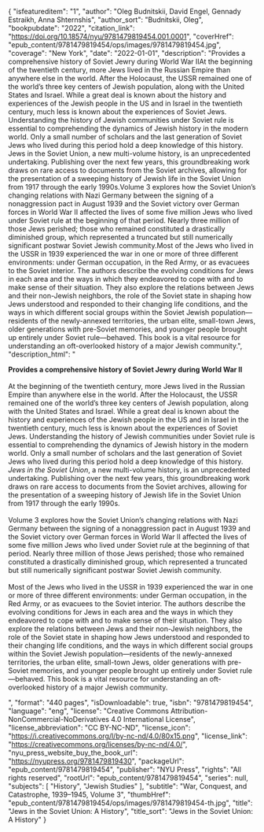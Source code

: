 {
  "isfeatureditem": "1",
  "author": "Oleg Budnitskii, David Engel, Gennady Estraikh, Anna Shternshis",
  "author_sort": "Budnitskii, Oleg",
  "bookpubdate": "2022",
  "citation_link": "https://doi.org/10.18574/nyu/9781479819454.001.0001",
  "coverHref": "epub_content/9781479819454/ops/images/9781479819454.jpg",
  "coverage": "New York",
  "date": "2022-01-01",
  "description": "Provides a comprehensive history of Soviet Jewry during World War IIAt the beginning of the twentieth century, more Jews lived in the Russian Empire than anywhere else in the world. After the Holocaust, the USSR remained one of the world’s three key centers of Jewish population, along with the United States and Israel. While a great deal is known about the history and experiences of the Jewish people in the US and in Israel in the twentieth century, much less is known about the experiences of Soviet Jews. Understanding the history of Jewish communities under Soviet rule is essential to comprehending the dynamics of Jewish history in the modern world. Only a small number of scholars and the last generation of Soviet Jews who lived during this period hold a deep knowledge of this history. Jews in the Soviet Union, a new multi-volume history, is an unprecedented undertaking. Publishing over the next few years, this groundbreaking work draws on rare access to documents from the Soviet archives, allowing for the presentation of a sweeping history of Jewish life in the Soviet Union from 1917 through the early 1990s.Volume 3 explores how the Soviet Union’s changing relations with Nazi Germany between the signing of a nonaggression pact in August 1939 and the Soviet victory over German forces in World War II affected the lives of some five million Jews who lived under Soviet rule at the beginning of that period. Nearly three million of those Jews perished; those who remained constituted a drastically diminished group, which represented a truncated but still numerically significant postwar Soviet Jewish community.Most of the Jews who lived in the USSR in 1939 experienced the war in one or more of three different environments: under German occupation, in the Red Army, or as evacuees to the Soviet interior. The authors describe the evolving conditions for Jews in each area and the ways in which they endeavored to cope with and to make sense of their situation. They also explore the relations between Jews and their non-Jewish neighbors, the role of the Soviet state in shaping how Jews understood and responded to their changing life conditions, and the ways in which different social groups within the Soviet Jewish population—residents of the newly-annexed territories, the urban elite, small-town Jews, older generations with pre-Soviet memories, and younger people brought up entirely under Soviet rule—behaved. This book is a vital resource for understanding an oft-overlooked history of a major Jewish community.",
  "description_html": "<p><b>Provides a comprehensive history of Soviet Jewry during World War II</b><br><br>At the beginning of the twentieth century, more Jews lived in the Russian Empire than anywhere else in the world. After the Holocaust, the USSR remained one of the world’s three key centers of Jewish population, along with the United States and Israel. While a great deal is known about the history and experiences of the Jewish people in the US and in Israel in the twentieth century, much less is known about the experiences of Soviet Jews. Understanding the history of Jewish communities under Soviet rule is essential to comprehending the dynamics of Jewish history in the modern world. Only a small number of scholars and the last generation of Soviet Jews who lived during this period hold a deep knowledge of this history. <i>Jews in the Soviet Union</i>, a new multi-volume history, is an unprecedented undertaking. Publishing over the next few years, this groundbreaking work draws on rare access to documents from the Soviet archives, allowing for the presentation of a sweeping history of Jewish life in the Soviet Union from 1917 through the early 1990s.<br><br>Volume 3 explores how the Soviet Union’s changing relations with Nazi Germany between the signing of a nonaggression pact in August 1939 and the Soviet victory over German forces in World War II affected the lives of some five million Jews who lived under Soviet rule at the beginning of that period. Nearly three million of those Jews perished; those who remained constituted a drastically diminished group, which represented a truncated but still numerically significant postwar Soviet Jewish community.<br><br>Most of the Jews who lived in the USSR in 1939 experienced the war in one or more of three different environments: under German occupation, in the Red Army, or as evacuees to the Soviet interior. The authors describe the evolving conditions for Jews in each area and the ways in which they endeavored to cope with and to make sense of their situation. They also explore the relations between Jews and their non-Jewish neighbors, the role of the Soviet state in shaping how Jews understood and responded to their changing life conditions, and the ways in which different social groups within the Soviet Jewish population—residents of the newly-annexed territories, the urban elite, small-town Jews, older generations with pre-Soviet memories, and younger people brought up entirely under Soviet rule—behaved. This book is a vital resource for understanding an oft-overlooked history of a major Jewish community.</p>",
  "format": "440 pages",
  "isDownloadable": true,
  "isbn": "9781479819454",
  "language": "eng",
  "license": "Creative Commons Attribution-NonCommercial-NoDerivatives 4.0 International License",
  "license_abbreviation": "CC BY-NC-ND",
  "license_icon": "https://i.creativecommons.org/l/by-nc-nd/4.0/80x15.png",
  "license_link": "https://creativecommons.org/licenses/by-nc-nd/4.0/",
  "nyu_press_website_buy_the_book_url": "https://nyupress.org/9781479819430",
  "packageUrl": "epub_content/9781479819454",
  "publisher": "NYU Press",
  "rights": "All rights reserved",
  "rootUrl": "epub_content/9781479819454",
  "series": null,
  "subjects": [
    "History",
    "Jewish Studies"
  ],
  "subtitle": "War, Conquest, and Catastrophe, 1939–1945, Volume 3",
  "thumbHref": "epub_content/9781479819454/ops/images/9781479819454-th.jpg",
  "title": "Jews in the Soviet Union: A History",
  "title_sort": "Jews in the Soviet Union: A History"
}

